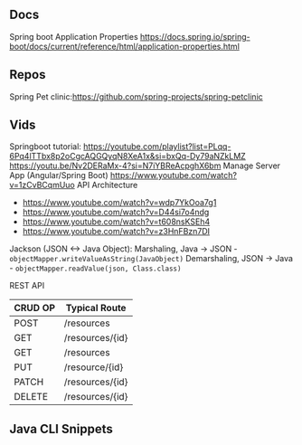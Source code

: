 ## Docs
Spring boot Application Properties
https://docs.spring.io/spring-boot/docs/current/reference/html/application-properties.html
## Repos
Spring Pet clinic:https://github.com/spring-projects/spring-petclinic
## Vids
Springboot tutorial:
https://youtube.com/playlist?list=PLqq-6Pq4lTTbx8p2oCgcAQGQyqN8XeA1x&si=bxQq-Dy79aNZkLMZ
https://youtu.be/Nv2DERaMx-4?si=N7iYBReAcpghX6bm
Manage Server App (Angular/Spring Boot)
https://www.youtube.com/watch?v=1zCvBCqmUuo
API Architecture
- https://www.youtube.com/watch?v=wdp7YkOoa7g1
- https://www.youtube.com/watch?v=D44si7o4ndg
- https://www.youtube.com/watch?v=t608nsKSEh4
- https://www.youtube.com/watch?v=z3HnFBzn7DI

Jackson (JSON <-> Java Object): 
Marshaling, Java -> JSON - `objectMapper.writeValueAsString(JavaObject)` 
Demarshaling, JSON -> Java -  `objectMapper.readValue(json, Class.class)`

REST API

| CRUD OP<br> | Typical Route   |
| ----------- | --------------- |
| POST        | /resources      |
| GET         | /resources/{id} |
| GET         | /resources      |
| PUT         | /resource/{id}  |
| PATCH       | /resources/{id} |
| DELETE      | /resources/{id} |

## Java CLI Snippets

